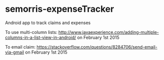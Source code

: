 # semorris-expenseTracker
Android app to track claims and expenses

To use multi-column lists:
http://www.javaexperience.com/adding-multiple-columns-in-a-list-view-in-android/
on February 1st 2015

To email claim:
https://stackoverflow.com/questions/8284706/send-email-via-gmail
on February 1st 2015
